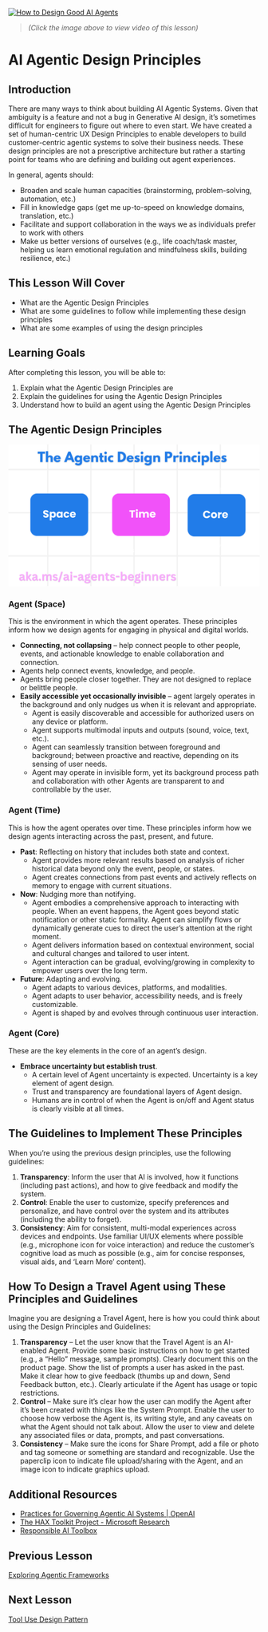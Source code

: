 [![How to Design Good AI Agents](./images/lesson-3-thumbnail.png)](https://youtu.be/m9lM8qqoOEA?si=4KimounNKvArQQ0K)

> _(Click the image above to view video of this lesson)_
# AI Agentic Design Principles

## Introduction

There are many ways to think about building AI Agentic Systems. Given that ambiguity is a feature and not a bug in Generative AI design, it’s sometimes difficult for engineers to figure out where to even start. We have created a set of human-centric UX Design Principles to enable developers to build customer-centric agentic systems to solve their business needs. These design principles are not a prescriptive architecture but rather a starting point for teams who are defining and building out agent experiences.

In general, agents should:

- Broaden and scale human capacities (brainstorming, problem-solving, automation, etc.)
- Fill in knowledge gaps (get me up-to-speed on knowledge domains, translation, etc.)
- Facilitate and support collaboration in the ways we as individuals prefer to work with others
- Make us better versions of ourselves (e.g., life coach/task master, helping us learn emotional regulation and mindfulness skills, building resilience, etc.)

## This Lesson Will Cover

- What are the Agentic Design Principles
- What are some guidelines to follow while implementing these design principles
- What are some examples of using the design principles

## Learning Goals

After completing this lesson, you will be able to:

1. Explain what the Agentic Design Principles are
2. Explain the guidelines for using the Agentic Design Principles
3. Understand how to build an agent using the Agentic Design Principles

## The Agentic Design Principles

![Agentic Design Principles](./images/agentic-design-principles.png)

### Agent (Space)

This is the environment in which the agent operates. These principles inform how we design agents for engaging in physical and digital worlds.

- **Connecting, not collapsing** – help connect people to other people, events, and actionable knowledge to enable collaboration and connection.
- Agents help connect events, knowledge, and people.
- Agents bring people closer together. They are not designed to replace or belittle people.
- **Easily accessible yet occasionally invisible** – agent largely operates in the background and only nudges us when it is relevant and appropriate.
  - Agent is easily discoverable and accessible for authorized users on any device or platform.
  - Agent supports multimodal inputs and outputs (sound, voice, text, etc.).
  - Agent can seamlessly transition between foreground and background; between proactive and reactive, depending on its sensing of user needs.
  - Agent may operate in invisible form, yet its background process path and collaboration with other Agents are transparent to and controllable by the user.

### Agent (Time)

This is how the agent operates over time. These principles inform how we design agents interacting across the past, present, and future.

- **Past**: Reflecting on history that includes both state and context.
  - Agent provides more relevant results based on analysis of richer historical data beyond only the event, people, or states.
  - Agent creates connections from past events and actively reflects on memory to engage with current situations.
- **Now**: Nudging more than notifying.
  - Agent embodies a comprehensive approach to interacting with people. When an event happens, the Agent goes beyond static notification or other static formality. Agent can simplify flows or dynamically generate cues to direct the user’s attention at the right moment.
  - Agent delivers information based on contextual environment, social and cultural changes and tailored to user intent.
  - Agent interaction can be gradual, evolving/growing in complexity to empower users over the long term.
- **Future**: Adapting and evolving.
  - Agent adapts to various devices, platforms, and modalities.
  - Agent adapts to user behavior, accessibility needs, and is freely customizable.
  - Agent is shaped by and evolves through continuous user interaction.

### Agent (Core)

These are the key elements in the core of an agent’s design.

- **Embrace uncertainty but establish trust**.
  - A certain level of Agent uncertainty is expected. Uncertainty is a key element of agent design.
  - Trust and transparency are foundational layers of Agent design.
  - Humans are in control of when the Agent is on/off and Agent status is clearly visible at all times.

## The Guidelines to Implement These Principles

When you’re using the previous design principles, use the following guidelines:

1. **Transparency**: Inform the user that AI is involved, how it functions (including past actions), and how to give feedback and modify the system.
2. **Control**: Enable the user to customize, specify preferences and personalize, and have control over the system and its attributes (including the ability to forget).
3. **Consistency**: Aim for consistent, multi-modal experiences across devices and endpoints. Use familiar UI/UX elements where possible (e.g., microphone icon for voice interaction) and reduce the customer’s cognitive load as much as possible (e.g., aim for concise responses, visual aids, and ‘Learn More’ content).

## How To Design a Travel Agent using These Principles and Guidelines

Imagine you are designing a Travel Agent, here is how you could think about using the Design Principles and Guidelines:

1. **Transparency** – Let the user know that the Travel Agent is an AI-enabled Agent. Provide some basic instructions on how to get started (e.g., a “Hello” message, sample prompts). Clearly document this on the product page. Show the list of prompts a user has asked in the past. Make it clear how to give feedback (thumbs up and down, Send Feedback button, etc.). Clearly articulate if the Agent has usage or topic restrictions.
2. **Control** – Make sure it’s clear how the user can modify the Agent after it’s been created with things like the System Prompt. Enable the user to choose how verbose the Agent is, its writing style, and any caveats on what the Agent should not talk about. Allow the user to view and delete any associated files or data, prompts, and past conversations.
3. **Consistency** – Make sure the icons for Share Prompt, add a file or photo and tag someone or something are standard and recognizable. Use the paperclip icon to indicate file upload/sharing with the Agent, and an image icon to indicate graphics upload.

## Additional Resources

- <a href="https://openai.com" target="_blank">Practices for Governing Agentic AI Systems | OpenAI</a>
- <a href="https://microsoft.com" target="_blank">The HAX Toolkit Project - Microsoft Research</a>
- <a href="https://responsibleaitoolbox.ai" target="_blank">Responsible AI Toolbox</a>

## Previous Lesson

[Exploring Agentic Frameworks](../02-explore-agentic-frameworks/README.md)

## Next Lesson

[Tool Use Design Pattern](../04-tool-use/README.md)
